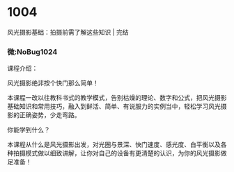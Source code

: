 # 1004
风光摄影基础：拍摄前需了解这些知识 | 完结
### 微:NoBug1024 


课程介绍：

风光摄影绝非按个快门那么简单！

本课程一改以往教科书式的教学模式，告别枯燥的理论、数字和公式，把风光摄影基础知识和常用技巧，融入到鲜活、简单、有说服力的实例当中，轻松学习风光摄影的正确姿势，少走弯路。

你能学到什么？

本课程从什么是风光摄影出发，对光圈与景深、快门速度、感光度、白平衡以及各种拍摄模式做以细致讲解，让你对自己的设备有更清楚的认识，为你的风光摄影做足准备！

